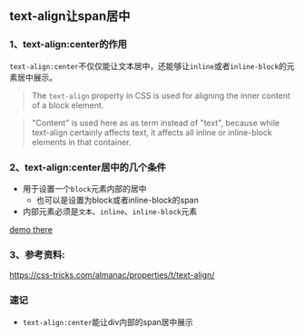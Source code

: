 text-align让span居中
--

### 1、text-align:center的作用
  `text-align:center`不仅仅能让文本居中，还能够让`inline`或者`inline-block`的元素居中展示。
  
  > The `text-align` property in CSS is used for aligning the inner content of a block element.  
  
  > "Content" is used here as as term instead of "text", because while text-align certainly affects text, it affects all inline or inline-block elements in that container.
  
### 2、text-align:center居中的几个条件
 - 用于设置一个`block`元素内部的居中
   - 也可以是设置为block或者inline-block的span
 - 内部元素必须是`文本`、`inline`、`inline-block`元素
 

[demo there](https://jsfiddle.net/GenweiWu/u7k01nfw/)

### 3、参考资料:  
https://css-tricks.com/almanac/properties/t/text-align/


### 速记
 - `text-align:center`能让div内部的span居中展示
